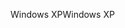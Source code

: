 <span data-ttu-id="0fa47-101">Windows XP</span><span class="sxs-lookup"><span data-stu-id="0fa47-101">Windows XP</span></span>